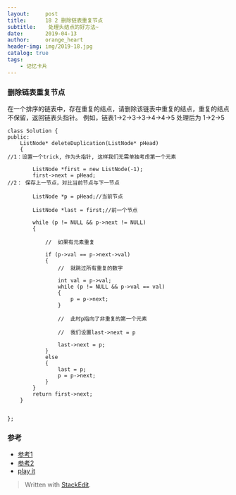 ```yaml
---
layout:     post
title:      18 2 删除链表重复节点
subtitle:    处理头结点的好方法~
date:       2019-04-13
author:     orange_heart
header-img: img/2019-18.jpg
catalog: true
tags:
    - 记忆卡片
---
```


### 删除链表重复节点

在一个排序的链表中，存在重复的结点，请删除该链表中重复的结点，重复的结点不保留，返回链表头指针。 例如，链表1->2->3->3->4->4->5 处理后为 1->2->5

```objc
class Solution {
public:
    ListNode* deleteDuplication(ListNode* pHead)
    {
//1：设置一个trick, 作为头指针, 这样我们无需单独考虑第一个元素
  
        ListNode *first = new ListNode(-1);
        first->next = pHead;  
//2： 保存上一节点，对比当前节点与下一节点

        ListNode *p = pHead;//当前节点
        
        ListNode *last = first;//前一个节点

        while (p != NULL && p->next != NULL)
        {

            //  如果有元素重复
            
            if (p->val == p->next->val)
            {
                //  就跳过所有重复的数字
                
                int val = p->val;
                while (p != NULL && p->val == val)
                {
                    p = p->next;
                }

                //  此时p指向了非重复的第一个元素
                
                //  我们设置last->next = p
                
                last->next = p;
            }
            else
            {
                last = p;
                p = p->next;
            }
        }
        return first->next;
    }


};
```
### 参考

- [参考1](https://github.com/zhedahht/CodingInterviewChinese2)
- [参考2](https://github.com/gatieme/CodingInterviews)
- [play it](https://www.nowcoder.com/practice/fc533c45b73a41b0b44ccba763f866ef?tpId=13&tqId=11209&rp=2&ru=/ta/coding-interviews&qru=/ta/coding-interviews/question-ranking&tPage=3)


> Written with [StackEdit](https://stackedit.io/).
<!--stackedit_data:
eyJoaXN0b3J5IjpbMjAyNjY3NDU0LDk3MjYzOTgwNiwyMDEzNz
AyNjA0LC0xMzE2OTMyMjAxLDEyMTY0NzQ2MzAsLTEwMjEyOTIw
NjddfQ==
-->